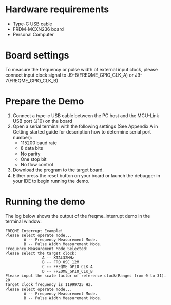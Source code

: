 Hardware requirements
=====================
- Type-C USB cable
- FRDM-MCXN236 board
- Personal Computer

Board settings
============
To measure the frequency or pulse width of external input clock, please connect input clock signal to
J9-8(FREQME_GPIO_CLK_A) or J9-7(FREQME_GPIO_CLK_B)


Prepare the Demo
===============
1.  Connect a type-c USB cable between the PC host and the MCU-Link USB port (J10) on the board
2.  Open a serial terminal with the following settings (See Appendix A in Getting started guide for description how to determine serial port number):
    - 115200 baud rate
    - 8 data bits
    - No parity
    - One stop bit
    - No flow control
3.  Download the program to the target board.
4.  Either press the reset button on your board or launch the debugger in your IDE to begin running the demo.

Running the demo
================
The log below shows the output of the freqme_interrupt demo in the terminal window:
~~~~~~~~~~~~~~~~~~~~~~~~~~~~~~~~~~~
FREQME Interrupt Example!
Please select operate mode...
        A -- Frequency Measurement Mode.
        B -- Pulse Width Measurement Mode.
Frequency Measurement Mode Selected!
Please select the target clock:
                A -- XTAL32MHz
                B -- FRO_OSC_12M
                C -- FREQME_GPIO_CLK_A
                D -- FREQME_GPIO_CLK_B
Please input the scale factor of reference clock(Ranges from 0 to 31).
20
Target clock frequency is 11999725 Hz.
Please select operate mode...
        A -- Frequency Measurement Mode.
        B -- Pulse Width Measurement Mode.
~~~~~~~~~~~~~~~~~~~~~~~~~~~~~~~~~~~
